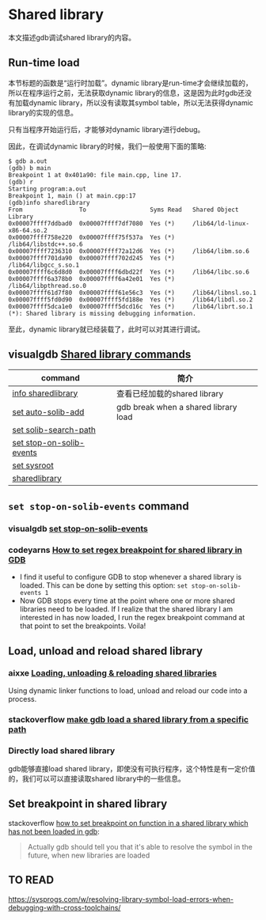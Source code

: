# Shared library

本文描述gdb调试shared library的内容。

## Run-time load

本节标题的函数是“运行时加载”。dynamic library是run-time才会继续加载的，所以在程序运行之前，无法获取dynamic library的信息，这是因为此时gdb还没有加载dynamic library，所以没有读取其symbol table，所以无法获得dynamic library的实现的信息。

只有当程序开始运行后，才能够对dynamic library进行debug。

因此，在调试dynamic library的时候，我们一般使用下面的策略:

```shell
$ gdb a.out
(gdb) b main
Breakpoint 1 at 0x401a90: file main.cpp, line 17.
(gdb) r
Starting program:a.out
Breakpoint 1, main () at main.cpp:17
(gdb)info sharedlibrary
From                To                  Syms Read   Shared Object Library
0x00007ffff7ddbad0  0x00007ffff7df7080  Yes (*)     /lib64/ld-linux-x86-64.so.2
0x00007ffff758e220  0x00007ffff75f537a  Yes (*)     /lib64/libstdc++.so.6
0x00007ffff7236310  0x00007ffff72a12d6  Yes (*)     /lib64/libm.so.6
0x00007ffff701da90  0x00007ffff702d245  Yes (*)     /lib64/libgcc_s.so.1
0x00007ffff6c6d8d0  0x00007ffff6dbd22f  Yes (*)     /lib64/libc.so.6
0x00007ffff6a378b0  0x00007ffff6a42e01  Yes (*)     /lib64/libpthread.so.0
0x00007ffff61d7f80  0x00007ffff61e56c3  Yes (*)     /lib64/libnsl.so.1
0x00007ffff5fd0d90  0x00007ffff5fd188e  Yes (*)     /lib64/libdl.so.2
0x00007ffff5dca1e0  0x00007ffff5dcd16c  Yes (*)     /lib64/librt.so.1
(*): Shared library is missing debugging information.
```

至此，dynamic library就已经装载了，此时可以对其进行调试。



## visualgdb [Shared library commands](https://visualgdb.com/gdbreference/commands/shared_library_commands)

| command                                                      | 简介                                 |
| ------------------------------------------------------------ | ------------------------------------ |
| [info sharedlibrary](https://visualgdb.com/gdbreference/commands/info_sharedlibrary) | 查看已经加载的shared library         |
| [set auto-solib-add](https://visualgdb.com/gdbreference/commands/set_auto-solib-add) | gdb break when a shared library load |
| [set solib-search-path](https://visualgdb.com/gdbreference/commands/set_solib-search-path) |                                      |
| [set stop-on-solib-events](https://visualgdb.com/gdbreference/commands/set_stop-on-solib-events) |                                      |
| [set sysroot](https://visualgdb.com/gdbreference/commands/set_sysroot) |                                      |
| [sharedlibrary](https://visualgdb.com/gdbreference/commands/sharedlibrary) |                                      |



## `set stop-on-solib-events` command



### visualgdb [set stop-on-solib-events](https://visualgdb.com/gdbreference/commands/set_stop-on-solib-events)



### codeyarns [How to set regex breakpoint for shared library in GDB](https://codeyarns.com/2017/08/22/how-to-set-regex-breakpoint-for-shared-library-in-gdb/)

- I find it useful to configure GDB to stop whenever a shared library is loaded. This can be done by setting this option: `set stop-on-solib-events 1`
- Now GDB stops every time at the point where one or more shared libraries need to be loaded. If I realize that the shared library I am interested in has now loaded, I run the regex breakpoint command at that point to set the breakpoints. Voila!



## Load, unload and reload shared library 

### aixxe [Loading, unloading & reloading shared libraries](https://aixxe.net/2016/09/shared-library-injection)

Using dynamic linker functions to load, unload and reload our code into a process.

### stackoverflow [make gdb load a shared library from a specific path](https://stackoverflow.com/questions/33886913/make-gdb-load-a-shared-library-from-a-specific-path)



### Directly load shared library

gdb能够直接load shared library，即使没有可执行程序，这个特性是有一定价值的，我们可以可以直接读取shared library中的一些信息。

## Set breakpoint in shared library

stackoverflow [how to set breakpoint on function in a shared library which has not been loaded in gdb](https://stackoverflow.com/questions/2642983/how-to-set-breakpoint-on-function-in-a-shared-library-which-has-not-been-loaded): 

> Actually gdb should tell you that it's able to resolve the symbol in the future, when new libraries are loaded



## TO READ

https://sysprogs.com/w/resolving-library-symbol-load-errors-when-debugging-with-cross-toolchains/

